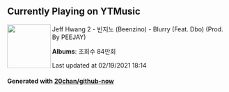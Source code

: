 ## Currently Playing on YTMusic

[<img align="left" width="100" src="https://i.ytimg.com/vi/oA8ysE-x1e8/sddefault.jpg?sqp=-oaymwEWCJADEOEBIAQqCghqEJQEGHgg6AJIWg&rs">](https://music.youtube.com/channel/UC96bNVF-1CWoa2sQesTtuQQ)

Jeff Hwang 2 - 빈지노 (Beenzino) - Blurry (Feat. Dbo) (Prod. By PEEJAY)

**Albums**: 조회수 84만회

Last updated at 02/19/2021 18:14

#### Generated with [20chan/github-now](https://github.com/20chan/github-now)


<!--
**20chan/20chan** is a ✨ _special_ ✨ repository because its `README.md` (this file) appears on your GitHub profile.

Here are some ideas to get you started:

- 🔭 I’m currently working on ...
- 🌱 I’m currently learning ...
- 👯 I’m looking to collaborate on ...
- 🤔 I’m looking for help with ...
- 💬 Ask me about ...
- 📫 How to reach me: ...
- 😄 Pronouns: ...
- ⚡ Fun fact: ...
-->
